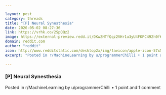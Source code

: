 ```yaml
---

layout: post
category: threads
title: "[P] Neural Synesthesia"
date: 2020-05-02 08:27:36
link: https://vrhk.co/2SpQQz2
image: https://external-preview.redd.it/DKwZNTfQqz2VHr1u3yU4FKPC492h0f6uQJ6Mo6Q6Nus.jpg?width=640&height=335.078534031&auto=webp&crop=640:335.078534031,smart&s=e9b21e0c21321668d385b48fd1cbc3f548348664
domain: reddit.com
author: "reddit"
icon: http://www.redditstatic.com/desktop2x/img/favicon/apple-icon-57x57.png
excerpt: "Posted in r/MachineLearning by u/programmerChilli • 1 point and 1 comment"

---
```


### [P] Neural Synesthesia

Posted in r/MachineLearning by u/programmerChilli • 1 point and 1 comment